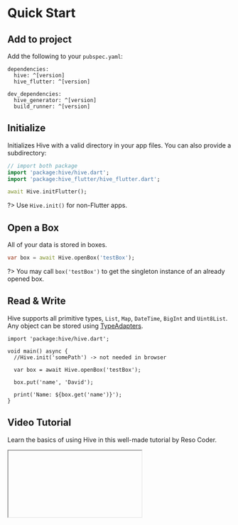 # Quick Start

## Add to project

Add the following to your `pubspec.yaml`:

```version
dependencies:
  hive: ^[version]
  hive_flutter: ^[version]

dev_dependencies:
  hive_generator: ^[version]
  build_runner: ^[version]
```


## Initialize

Initializes Hive with a valid directory in your app files. You can also provide a subdirectory:

```dart
// import both package
import 'package:hive/hive.dart';
import 'package:hive_flutter/hive_flutter.dart';

await Hive.initFlutter();
```

?> Use `Hive.init()` for non-Flutter apps.

## Open a Box

All of your data is stored in boxes.

```dart
var box = await Hive.openBox('testBox');
```

?> You may call `box('testBox')` to get the singleton instance of an already opened box.

## Read & Write

Hive supports all primitive types, `List`, `Map`, `DateTime`, `BigInt` and `Uint8List`. Any object can be stored using [TypeAdapters](custom-objects/generate_adapter.md).

```dart:dart:300px
import 'package:hive/hive.dart';

void main() async {
  //Hive.init('somePath') -> not needed in browser

  var box = await Hive.openBox('testBox');

  box.put('name', 'David');
  
  print('Name: ${box.get('name')}');
}
```

## Video Tutorial

Learn the basics of using Hive in this well-made tutorial by Reso Coder.

<div class="container">
  <iframe id="ytplayer" type="text/html" data-src="https://www.youtube.com/embed/R1GSrrItqUs" class="video"/>
</div>

